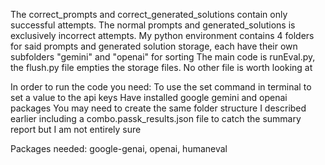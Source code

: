The correct_prompts and correct_generated_solutions contain only successful attempts. The normal prompts and generated_solutions is exclusively incorrect attempts.
My python environment contains 4 folders for said prompts and generated solution storage, each have their own subfolders "gemini" and "openai" for sorting
The main code is runEval.py, the flush.py file empties the storage files. No other file is worth looking at

In order to run the code you need:
To use the set command in terminal to set a value to the api keys
Have installed google gemini and openai packages
You may need to create the same folder structure I described earlier including a combo.passk_results.json file to catch the summary report but I am not entirely sure


Packages needed: google-genai, openai, humaneval
